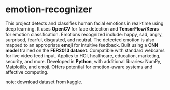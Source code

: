 # emotion-recognizer
This project detects and classifies human facial emotions in real-time using deep learning.
It uses **OpenCV** for face detection and **TensorFlow/Keras** for emotion classification.
Emotions recognized include: happy, sad, angry, surprised, fearful, disgusted, and neutral.
The detected emotion is also mapped to an appropriate **emoji** for intuitive feedback.
Built using a **CNN model** trained on the **FER2013 dataset**.
Compatible with standard webcams for live video feed input.
Applies to HCI, healthcare, education, marketing, security, and more.
Developed in **Python**, with additional libraries: NumPy, Matplotlib, and emoji.
Offers potential for emotion-aware systems and affective computing.

note: download dataset from kaggle.
